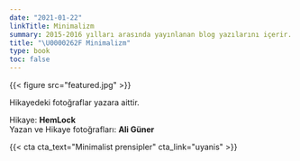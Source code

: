 ```yaml
---
date: "2021-01-22"
linkTitle: Minimalizm
summary: 2015-2016 yılları arasında yayınlanan blog yazılarını içerir.
title: "\U0000262F Minimalizm"
type: book
toc: false
---
```


{{< figure src="featured.jpg" >}}

Hikayedeki fotoğraflar yazara aittir.  



Hikaye: **HemLock**   
Yazan ve Hikaye fotoğrafları: **Ali Güner**  


{{< cta cta_text="Minimalist prensipler" cta_link="uyanis" >}}
